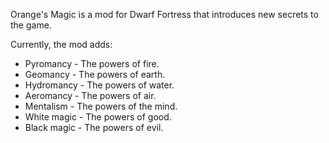 Orange's Magic is a mod for Dwarf Fortress that introduces new secrets to the game.

Currently, the mod adds:
* Pyromancy - The powers of fire.
* Geomancy - The powers of earth.
* Hydromancy - The powers of water.
* Aeromancy - The powers of air.
* Mentalism - The powers of the mind.
* White magic - The powers of good.
* Black magic - The powers of evil.
